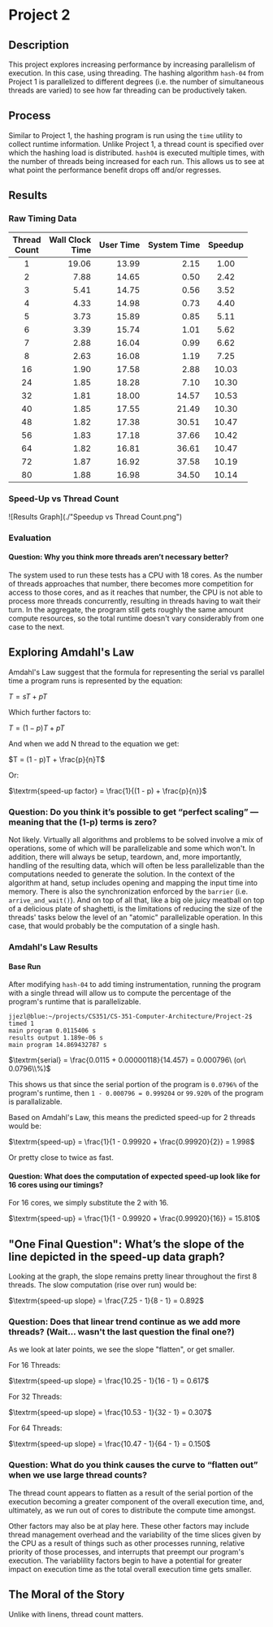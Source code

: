 # Project 2

## Description
This project explores increasing performance by increasing parallelism of execution. In this case, using threading.  The hashing algorithm `hash-04` from Project 1 is parallelized to different degrees (i.e. the number of simultaneous threads are varied) to see how far threading can be productively taken. 


## Process
Similar to Project 1, the hashing program is run using the `time` utility to collect runtime information. Unlike Project 1, a thread count is specified over which the hashing load is distributed. `hash04` is executed multiple times, with the number of threads being increased for each run. This allows us to see at what point the performance benefit drops off and/or regresses.


## Results

### Raw Timing Data

|Thread<br>Count|Wall Clock<br>Time|User Time|System Time|Speedup|
|:--:|--:|--:|--:|:--:|
|1|19.06|13.99| 2.15|1.00|
|2| 7.88|14.65| 0.50| 2.42|
|3| 5.41|14.75| 0.56| 3.52|
|4| 4.33|14.98| 0.73| 4.40|
|5| 3.73|15.89| 0.85| 5.11|
|6| 3.39|15.74| 1.01| 5.62|
|7| 2.88|16.04| 0.99| 6.62|
|8| 2.63|16.08| 1.19| 7.25|
|16| 1.90|17.58| 2.88|10.03|
|24| 1.85|18.28| 7.10|10.30|
|32| 1.81|18.00|14.57|10.53|
|40| 1.85|17.55|21.49|10.30|
|48| 1.82|17.38|30.51|10.47|
|56| 1.83|17.18|37.66|10.42|
|64| 1.82|16.81|36.61|10.47|
|72| 1.87|16.92|37.58|10.19|
|80| 1.88|16.98|34.50|10.14|


### Speed-Up vs Thread Count

![Results Graph](./"Speedup vs Thread Count.png")

### Evaluation

#### Question: Why you think more threads aren’t necessary better?

The system used to run these tests has a CPU with 18 cores.  As the number of threads approaches that number, there becomes more competition for access to those cores, and as it reaches that number, the CPU is not able to process more threads concurrently, resulting in threads having to wait their turn.  In the aggregate, the program still gets roughly the same amount compute resources, so the total runtime doesn't vary considerably from one case to the next.
  

## Exploring Amdahl's Law

Amdahl's Law suggest that the formula for representing the serial vs parallel time a program runs is represented by the equation:

$T = sT + pT$ 

Which further factors to:

$T = (1 - p)T + pT$

And when we add N thread to the equation we get:


$T = (1 - p)T + \frac{p}{n}T$

Or:

$\textrm{speed-up factor} = \frac{1}{(1 - p) + \frac{p}{n}}$

### Question: Do you think it’s possible to get “perfect scaling” — meaning that the (1-p) terms is zero?

Not likely. Virtually all algorithms and problems to be solved involve a mix of operations, some of which will be parallelizable and some which won't.  In addition, there will always be setup, teardown, and, more importantly, handling of the resulting data, which will often be less parallelizable than the computations needed to generate the solution.  In the context of the algorithm at hand, setup includes opening and mapping the input time into memory.  There is also the synchronization enforced by the `barrier` (i.e. `arrive_and_wait()`).  And on top of all that, like a big ole juicy meatball on top of a delicious plate of shaghetti, is the limitations of reducing the size of the threads' tasks below the level of an "atomic" parallelizable operation. In this case, that would probably be the computation of a single hash.

### Amdahl's Law Results

#### Base Run

After modifying `hash-04` to add timing instrumentation, running the program with a single thread will allow us to compute the percentage of the program's runtime that is parallelizable.

```
jjezl@blue:~/projects/CS351/CS-351-Computer-Architecture/Project-2$ timed 1
main program 0.0115406 s
results output 1.189e-06 s
main program 14.869432787 s
```

$\textrm{serial} = \frac{0.0115 + 0.00000118}{14.457} = 0.000796\ (or\ 0.0796\\%)$

This shows us that since the serial portion of the program is `0.0796%` of the program's runtime, then `1 - 0.000796 = 0.999204` or `99.920%` of the program is parallalizable.

Based on Amdahl's Law, this means the predicted speed-up for 2 threads would be:

$\textrm{speed-up} = \frac{1}{1 - 0.99920 + \frac{0.99920}{2}} = 1.998$

Or pretty close to twice as fast.

#### Question: What does the computation of expected speed-up look like for 16 cores using our timings?

For 16 cores, we simply substitute the $2$ with $16$.

$\textrm{speed-up} = \frac{1}{1 - 0.99920 + \frac{0.99920}{16}} = 15.810$


## "One Final Question": What’s the slope of the line depicted in the speed-up data graph?

Looking at the graph, the slope remains pretty linear throughout the first 8 threads. The slow computation (rise over run) would be:

$\textrm{speed-up slope} = \frac{7.25 - 1}{8 - 1} = 0.892$

### Question: Does that linear trend continue as we add more threads? (Wait... wasn't the last question the final one?)

As we look at later points, we see the slope "flatten", or get smaller.

For 16 Threads:

$\textrm{speed-up slope} = \frac{10.25 - 1}{16 - 1} = 0.617$

For 32 Threads:

$\textrm{speed-up slope} = \frac{10.53 - 1}{32 - 1} = 0.307$

For 64 Threads:

$\textrm{speed-up slope} = \frac{10.47 - 1}{64 - 1} = 0.150$

### Question: What do you think causes the curve to “flatten out” when we use large thread counts?

The thread count appears to flatten as a result of the serial portion of the execution becoming a greater component of the overall execution time, and, ultimately, as we run out of cores to distribute the compute time amongst.  

Other factors may also be at play here. These other factors may include thread management overhead and the variability of the time slices given by the CPU as a result of things such as other processes running, relative priority of those processes, and interrupts that preempt our program's execution. The variablility factors begin to have a potential for greater impact on execution time as the total overall execution time gets smaller.


## The Moral of the Story

Unlike with linens, thread count matters.



